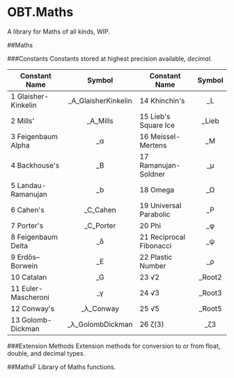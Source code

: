 # OBT.Maths
 A library for Maths of all kinds, WIP.

##Maths

###Constants
 Constants stored at highest precision available, *decimal*. 
 
 | Constant Name        | Symbol              | Constant Name           | Symbol  |
 | -------------------- |:-------------------:| ----------------------- |:-------:|
 | 1  Glaisher-Kinkelin | _A_GlaisherKinkelin | 14 Khinchin's           | _L      |
 | 2  Mills'            | _A_Mills            | 15 Lieb's Square Ice    | _Lieb   |
 | 3  Feigenbaum Alpha  | _α                  | 16 Meissel-Mertens      | _M      |
 | 4  Backhouse's       | _B                  | 17 Ramanujan-Soldner    | _μ      |
 | 5  Landau-Ramanujan  | _b                  | 18 Omega                | _Ω      |
 | 6  Cahen's           | _C_Cahen            | 19 Universal Parabolic  | _P      |
 | 7  Porter's          | _C_Porter           | 20 Phi                  | _φ      |
 | 8  Feigenbaum Delta  | _δ                  | 21 Reciprocal Fibonacci | _ψ      |
 | 9  Erdős–Borwein     | _E                  | 22 Plastic Number       | _ρ      |
 | 10 Catalan           | _G                  | 23 √2                   | _Root2  |
 | 11 Euler-Mascheroni  | _γ                  | 24 √3                   | _Root3  |
 | 12 Conway's          | _λ_Conway           | 25 √5                   | _Root5  |
 | 13 Golomb-Dickman    | _λ_GolombDickman    | 26 ζ(3)                 | _ζ3     |
 
###Extension Methods
 Extension methods for conversion to or from float, double, and decimal types.
 
##MathsF
 Library of Maths functions.